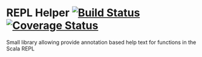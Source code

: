 # REPL Helper [![Build Status](https://travis-ci.org/FRosner/repl-helper.svg?branch=master)](https://travis-ci.org/FRosner/repl-helper) [![Coverage Status](https://coveralls.io/repos/FRosner/repl-helper/badge.svg?branch=master&service=github)](https://coveralls.io/github/FRosner/repl-helper?branch=master)
Small library allowing provide annotation based help text for functions in the Scala REPL

